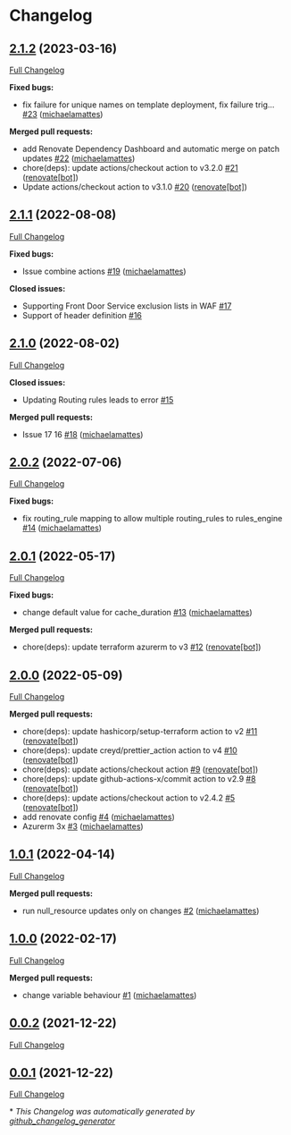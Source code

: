 # Changelog

## [2.1.2](https://github.com/T-Systems-MMS/terraform-azurerm-frontdoor/tree/2.1.2) (2023-03-16)

[Full Changelog](https://github.com/T-Systems-MMS/terraform-azurerm-frontdoor/compare/2.1.1...2.1.2)

**Fixed bugs:**

- fix failure for unique names on template deployment, fix failure trig… [\#23](https://github.com/T-Systems-MMS/terraform-azurerm-frontdoor/pull/23) ([michaelamattes](https://github.com/michaelamattes))

**Merged pull requests:**

- add Renovate Dependency Dashboard and automatic merge on patch updates [\#22](https://github.com/T-Systems-MMS/terraform-azurerm-frontdoor/pull/22) ([michaelamattes](https://github.com/michaelamattes))
- chore\(deps\): update actions/checkout action to v3.2.0 [\#21](https://github.com/T-Systems-MMS/terraform-azurerm-frontdoor/pull/21) ([renovate[bot]](https://github.com/apps/renovate))
- Update actions/checkout action to v3.1.0 [\#20](https://github.com/T-Systems-MMS/terraform-azurerm-frontdoor/pull/20) ([renovate[bot]](https://github.com/apps/renovate))

## [2.1.1](https://github.com/T-Systems-MMS/terraform-azurerm-frontdoor/tree/2.1.1) (2022-08-08)

[Full Changelog](https://github.com/T-Systems-MMS/terraform-azurerm-frontdoor/compare/2.1.0...2.1.1)

**Fixed bugs:**

- Issue combine actions [\#19](https://github.com/T-Systems-MMS/terraform-azurerm-frontdoor/pull/19) ([michaelamattes](https://github.com/michaelamattes))

**Closed issues:**

- Supporting Front Door Service exclusion lists in WAF [\#17](https://github.com/T-Systems-MMS/terraform-azurerm-frontdoor/issues/17)
- Support of header definition [\#16](https://github.com/T-Systems-MMS/terraform-azurerm-frontdoor/issues/16)

## [2.1.0](https://github.com/T-Systems-MMS/terraform-azurerm-frontdoor/tree/2.1.0) (2022-08-02)

[Full Changelog](https://github.com/T-Systems-MMS/terraform-azurerm-frontdoor/compare/2.0.2...2.1.0)

**Closed issues:**

- Updating Routing rules leads to error [\#15](https://github.com/T-Systems-MMS/terraform-azurerm-frontdoor/issues/15)

**Merged pull requests:**

- Issue 17 16 [\#18](https://github.com/T-Systems-MMS/terraform-azurerm-frontdoor/pull/18) ([michaelamattes](https://github.com/michaelamattes))

## [2.0.2](https://github.com/T-Systems-MMS/terraform-azurerm-frontdoor/tree/2.0.2) (2022-07-06)

[Full Changelog](https://github.com/T-Systems-MMS/terraform-azurerm-frontdoor/compare/2.0.1...2.0.2)

**Fixed bugs:**

- fix routing\_rule mapping to allow multiple routing\_rules to rules\_engine [\#14](https://github.com/T-Systems-MMS/terraform-azurerm-frontdoor/pull/14) ([michaelamattes](https://github.com/michaelamattes))

## [2.0.1](https://github.com/T-Systems-MMS/terraform-azurerm-frontdoor/tree/2.0.1) (2022-05-17)

[Full Changelog](https://github.com/T-Systems-MMS/terraform-azurerm-frontdoor/compare/2.0.0...2.0.1)

**Fixed bugs:**

- change default value for cache\_duration [\#13](https://github.com/T-Systems-MMS/terraform-azurerm-frontdoor/pull/13) ([michaelamattes](https://github.com/michaelamattes))

**Merged pull requests:**

- chore\(deps\): update terraform azurerm to v3 [\#12](https://github.com/T-Systems-MMS/terraform-azurerm-frontdoor/pull/12) ([renovate[bot]](https://github.com/apps/renovate))

## [2.0.0](https://github.com/T-Systems-MMS/terraform-azurerm-frontdoor/tree/2.0.0) (2022-05-09)

[Full Changelog](https://github.com/T-Systems-MMS/terraform-azurerm-frontdoor/compare/1.0.1...2.0.0)

**Merged pull requests:**

- chore\(deps\): update hashicorp/setup-terraform action to v2 [\#11](https://github.com/T-Systems-MMS/terraform-azurerm-frontdoor/pull/11) ([renovate[bot]](https://github.com/apps/renovate))
- chore\(deps\): update creyd/prettier\_action action to v4 [\#10](https://github.com/T-Systems-MMS/terraform-azurerm-frontdoor/pull/10) ([renovate[bot]](https://github.com/apps/renovate))
- chore\(deps\): update actions/checkout action [\#9](https://github.com/T-Systems-MMS/terraform-azurerm-frontdoor/pull/9) ([renovate[bot]](https://github.com/apps/renovate))
- chore\(deps\): update github-actions-x/commit action to v2.9 [\#8](https://github.com/T-Systems-MMS/terraform-azurerm-frontdoor/pull/8) ([renovate[bot]](https://github.com/apps/renovate))
- chore\(deps\): update actions/checkout action to v2.4.2 [\#5](https://github.com/T-Systems-MMS/terraform-azurerm-frontdoor/pull/5) ([renovate[bot]](https://github.com/apps/renovate))
- add renovate config [\#4](https://github.com/T-Systems-MMS/terraform-azurerm-frontdoor/pull/4) ([michaelamattes](https://github.com/michaelamattes))
- Azurerm 3x [\#3](https://github.com/T-Systems-MMS/terraform-azurerm-frontdoor/pull/3) ([michaelamattes](https://github.com/michaelamattes))

## [1.0.1](https://github.com/T-Systems-MMS/terraform-azurerm-frontdoor/tree/1.0.1) (2022-04-14)

[Full Changelog](https://github.com/T-Systems-MMS/terraform-azurerm-frontdoor/compare/1.0.0...1.0.1)

**Merged pull requests:**

- run null\_resource updates only on changes [\#2](https://github.com/T-Systems-MMS/terraform-azurerm-frontdoor/pull/2) ([michaelamattes](https://github.com/michaelamattes))

## [1.0.0](https://github.com/T-Systems-MMS/terraform-azurerm-frontdoor/tree/1.0.0) (2022-02-17)

[Full Changelog](https://github.com/T-Systems-MMS/terraform-azurerm-frontdoor/compare/0.0.2...1.0.0)

**Merged pull requests:**

- change variable behaviour [\#1](https://github.com/T-Systems-MMS/terraform-azurerm-frontdoor/pull/1) ([michaelamattes](https://github.com/michaelamattes))

## [0.0.2](https://github.com/T-Systems-MMS/terraform-azurerm-frontdoor/tree/0.0.2) (2021-12-22)

[Full Changelog](https://github.com/T-Systems-MMS/terraform-azurerm-frontdoor/compare/0.0.1...0.0.2)

## [0.0.1](https://github.com/T-Systems-MMS/terraform-azurerm-frontdoor/tree/0.0.1) (2021-12-22)

[Full Changelog](https://github.com/T-Systems-MMS/terraform-azurerm-frontdoor/compare/a6212ce3a8c9ab830b6b9b4afe4e47cba444958f...0.0.1)



\* *This Changelog was automatically generated by [github_changelog_generator](https://github.com/github-changelog-generator/github-changelog-generator)*
